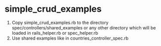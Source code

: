 # simple_crud_examples
1. Copy simple_crud_examples.rb to the directory spec/controllers/shared_examples or any other directory which will be loaded in rails_helper.rb or spec_helper.rb
2. Use shared examples like in countries_controller_spec.rb
